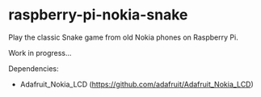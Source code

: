 # raspberry-pi-nokia-snake
Play the classic Snake game from old Nokia phones on Raspberry Pi.

Work in progress...

Dependencies:
* Adafruit_Nokia_LCD (https://github.com/adafruit/Adafruit_Nokia_LCD)

